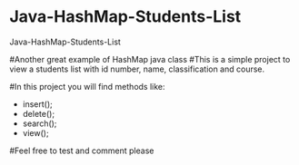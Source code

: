 # Java-HashMap-Students-List
Java-HashMap-Students-List

#Another great example of HashMap java class
#This is a simple project to view a students list with id number, name, classification and course.

#In this project you will find methods like:
- insert();
- delete();
- search();
- view();

#Feel free to test and comment please
